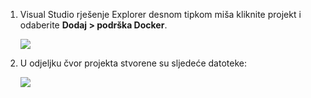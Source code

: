 1. Visual Studio rješenje Explorer desnom tipkom miša kliknite projekt i odaberite **Dodaj > podrška Docker**.

    ![][0]
 
1. U odjeljku čvor projekta stvorene su sljedeće datoteke:

    ![][1]

[0]: ./media/vs-docker-add-docker-support/add-docker-support.png
[1]: ./media/vs-docker-add-docker-support/docker-files-added.png

